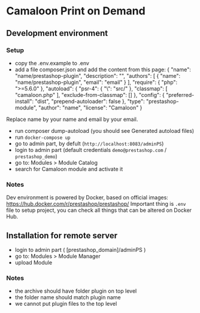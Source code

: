 # Camaloon Print on Demand

## Development environment

### Setup
- copy the .env.example to .env
- add a file composer.json and add the content from this page:
  {
      "name": "name/prestashop-plugin",
      "description": "<module description>",
      "authors": [
          {
              "name": "name/prestashop-plugin",
              "email": "email"
          }
      ],
      "require": {
          "php": ">=5.6.0"
      },
      "autoload": {
          "psr-4": {
              "<YourNamespace>\\": "src/"
          },
          "classmap": [
              "camaloon.php"
          ],
          "exclude-from-classmap": []
      },
      "config": {
          "preferred-install": "dist",
          "prepend-autoloader": false
      },
      "type": "prestashop-module",
      "author": "name",
      "license": "Camaloon"
  }
 
 Replace name by your name and email by your email.

- run composer dump-autoload (you should see Generated autoload files)
- run `docker-compose up`
- go to admin part, by defult (`http://localhost:8083/adminPS`)
- login to admin part (default credentials `demo@prestashop.com` / `prestashop_demo`)
- go to: Modules > Module Catalog
- search for Camaloon module and activate it

### Notes

Dev environment is powered by Docker, based on official images: https://hub.docker.com/r/prestashop/prestashop/
Important thing is `.env` file to setup project, you can check all things that can be altered on Docker Hub.

## Installation for remote server
- login to admin part ( [prestashop_domain]/adminPS )
- go to: Modules > Module Manager
- upload Module

### Notes
- the archive should have folder plugin on top level
- the folder name should match plugin name
- we cannot put plugin files to the top level

